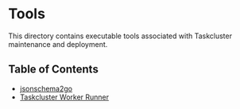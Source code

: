 # Tools

This directory contains executable tools associated with Taskcluster maintenance and deployment.

## Table of Contents

<!-- TOC BEGIN -->
* [jsonschema2go](jsonschema2go#readme)
* [Taskcluster Worker Runner](taskcluster-worker-runner#readme)
<!-- TOC END -->
